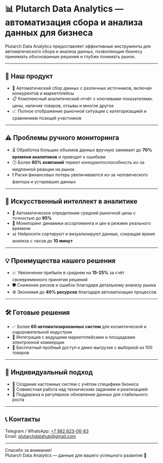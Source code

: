 # 📊 Plutarch Data Analytics — автоматизация сбора и анализа данных для бизнеса

Plutarch Data Analytics предоставляет эффективные инструменты для автоматического сбора и анализа данных, позволяющие бизнесу принимать обоснованные решения и глубже понимать рынок.

---

## 🚀 Наш продукт

- 🤖 Автоматический сбор данных с различных источников, включая конкурентов и маркетплейсы  
- 📋 Комплексный аналитический отчёт с ключевыми показателями: цены, наличие товаров, отзывы и многое другое  
- 📈 Полное отображение рыночной ситуации с категоризацией и сравнением позиций участников

---

## ⚠️ Проблемы ручного мониторинга

- ⏳ Обработка больших объемов данных вручную занимает до **70% времени аналитиков** и приводит к ошибкам  
- 🕒 Более **60% компаний** теряют конкурентоспособность из-за медленной реакции на рынок  
- ❗ Риски финансовых потерь увеличиваются из-за человеческого фактора и устаревших данных

---

## 🤖 Искусственный интеллект в аналитике

- 🎯 Автоматическое определение средней рыночной цены с точностью до **95%**  
- 🔄 Мониторинг динамики ассортимента и цен в режиме реального времени  
- 📊 Нейросети сортируют и визуализируют данные, сокращая время анализа с часов до **10 минут**

---

## 💡 Преимущества нашего решения

- 📈 Увеличение прибыли в среднем на **15-25%** за счёт своевременного принятия решений  
- 🛡️ Снижение рисков и ошибок благодаря детальному анализу рынка  
- ⚙️ Экономия до **40% ресурсов** благодаря автоматизации процессов

---

## 🛠️ Готовые решения

- ✅ Более **60 автоматизированных систем** для косметической и оздоровительной индустрии  
- 🔗 Интеграция с ведущими маркетплейсами и площадками электронной коммерции  
- 🎁 Бесплатный пробный доступ к демо-выгрузке с выборкой из 100 товаров

---

## 🤝 Индивидуальный подход

- 🧩 Создание кастомных систем с учётом специфики бизнеса  
- 📝 Совместная работа над техническим заданием и реализацией  
- 🔄 Поддержка и регулярное обновление данных для стабильного роста

---

## 📞 Контакты

Telegram / WhatsApp: [+7 982 623-06-83](https://t.me/+79826230683)  
Email: plutarchdatahub@gmail.com

---

Спасибо за внимание!  
Plutarch Data Analytics — данные для вашего успешного развития 🚀
